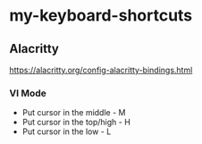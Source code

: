 # my-keyboard-shortcuts

## Alacritty
https://alacritty.org/config-alacritty-bindings.html
### VI Mode
- Put cursor in the middle - M
- Put cursor in the top/high - H
- Put cursor in the low - L
